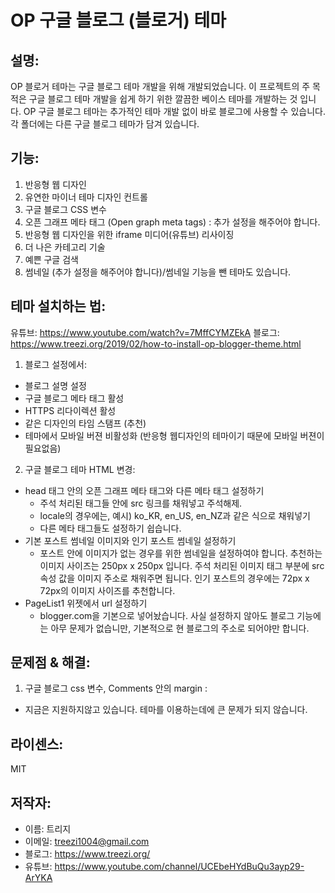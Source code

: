 # OP 구글 블로그 (블로거) 테마

## 설명:
OP 블로거 테마는 구글 블로그 테마 개발을 위해 개발되었습니다.
이 프로젝트의 주 목적은 구글 블로그 테마 개발을 쉽게 하기 위한 깔끔한 베이스 테마를 개발하는 것 입니다.
OP 구글 블로그 테마는 추가적인 테마 개발 없이 바로 블로그에 사용할 수 있습니다.
각 폴더에는 다른 구글 블로그 테마가 담겨 있습니다.

## 기능:
1. 반응형 웹 디자인
2. 유연한 마이너 테마 디자인 컨트롤
3. 구글 블로그 CSS 변수
4. 오픈 그래프 메타 태그 (Open graph meta tags) : 추가 설정을 해주어야 합니다.
5. 반응형 웹 디자인을 위한 iframe 미디어(유튜브) 리사이징
6. 더 나은 카테고리 기술
7. 예쁜 구글 검색
8. 썸네일 (추가 설정을 해주어야 합니다)/썸네일 기능을 뺀 테마도 있습니다.

## 테마 설치하는 법:
유튜브: https://www.youtube.com/watch?v=7MffCYMZEkA
블로그: https://www.treezi.org/2019/02/how-to-install-op-blogger-theme.html

1. 블로그 설정에서:
  * 블로그 설명 설정
  * 구글 블로그 메타 태그 활성
  * HTTPS 리다이렉션 활성
  * 같은 디자인의 타임 스탬프 (추천)
  * 테마에서 모바일 버젼 비활성화 (반응형 웹디자인의 테마이기 때문에 모바일 버젼이 필요없음)

2. 구글 블로그 테마 HTML 변경:

  * head 태그 안의 오픈 그래프 메타 태그와 다른 메타 태그 설정하기
    * 주석 처리된 태그들 안에 src 링크를 채워넣고 주석해제.
    * locale의 경우에는, 예시) ko_KR, en_US, en_NZ과 같은 식으로 채워넣기
    * 다른 메타 태그들도 설정하기 쉽습니다.
  * 기본 포스트 썸네일 이미지와 인기 포스트 썸네일 설정하기
    * 포스트 안에 이미지가 없는 경우를 위한 썸네일을 설정하여야 합니다. 추천하는 이미지 사이즈는 250px x 250px 입니다. 주석 처리된 이미지 태그 부분에 src 속성 값을 이미지 주소로 채워주면 됩니다. 인기 포스트의 경우에는  72px x 72px의 이미지 사이즈를 추천합니다.
  * PageList1 위젯에서 url 설정하기
    * blogger.com을 기본으로 넣어놨습니다. 사실 설정하지 않아도 블로그 기능에는 아무 문제가 없습니만, 기본적으로 현 블로그의 주소로 되어야만 합니다.


## 문제점 & 해결:
1. 구글 블로그 css 변수, Comments 안의 margin :
  * 지금은 지원하지않고 있습니다. 테마를 이용하는데에 큰 문제가 되지 않습니다.

## 라이센스:
MIT

## 저작자:
* 이름: 트리지
* 이메일: treezi1004@gmail.com
* 블로그: https://www.treezi.org/
* 유튜브: https://www.youtube.com/channel/UCEbeHYdBuQu3ayp29-ArYKA
